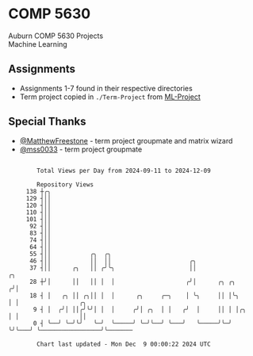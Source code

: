 # COMP 5630
Auburn COMP 5630 Projects  
Machine Learning

## Assignments
- Assignments 1-7 found in their respective directories
- Term project copied in `./Term-Project` from [ML-Project](https://github.com/wumphlett/ML-Project)

## Special Thanks
- [@MatthewFreestone](https://github.com/MatthewFreestone) - term project groupmate and matrix wizard
- [@mss0033](https://github.com/mss0033) - term project groupmate

```

        Total Views per Day from 2024-09-11 to 2024-12-09

        Repository Views
     138 ┼╭╮
     129 ┤││
     120 ┤││
     110 ┤││
     101 ┤││
      92 ┤││
      83 ┤││
      74 ┤││
      64 ┤││
      55 ┤││           ╭╮  ╭╮
      46 ┤││           ││  ││                      ╭╮
      37 ┤││      ╭╮   ││ ╭╯╰╮                     ││                  ╭╮
      28 ┼╯│      ││   ││ │  │                    ╭╯│      ╭╮ ╭╮      ╭╯│
      18 ┤ │   ╭╮ ││ ╭╮││ │  │      ╭╮     ╭─╮    │ ╰╮     ││ │╰╮     │ │                 ╭╮
       9 ┤ │  ╭╯│ ││╭╯╰╯│ │  │     ╭╯│ ╭╮  │ │   ╭╯  │     ││ │ │╭╮   │ │                 ││
       0 ┤ ╰──╯ ╰─╯╰╯   ╰─╯  ╰─────╯ ╰─╯╰──╯ ╰───╯   ╰─────╯╰─╯ ╰╯╰───╯ ╰─────────────────╯╰───────

        Chart last updated - Mon Dec  9 00:00:22 2024 UTC
        
```

